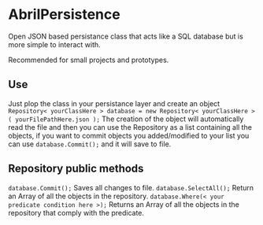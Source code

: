 # AbrilPersistence
Open JSON based persistance class that acts like a SQL database but is more simple to interact with.

Recommended for small projects and prototypes.

## Use
Just plop the class in your persistance layer and create an object
```Repository< yourClassHere > database = new Repository< yourClassHere >( yourFilePathHere.json );```
The creation of the object will automatically read the file and then you can use the Repository as a list containing all the objects, if you want to commit objects you added/modified to your list you can use
```database.Commit();```
and it will save to file.

## Repository public methods
`database.Commit();` Saves all changes to file.
`database.SelectAll();` Return an Array of all the objects in the repository.
`database.Where(< your predicate condition here >);` Returns an Array of all the objects in the repository that comply with the predicate.
